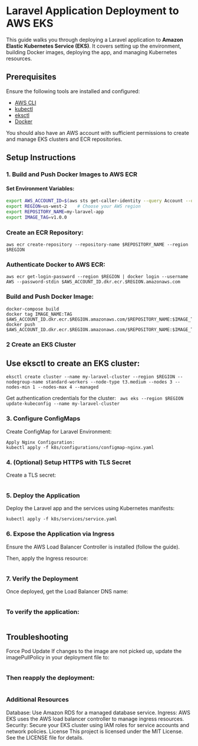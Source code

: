 # Laravel Application Deployment to AWS EKS

This guide walks you through deploying a Laravel application to **Amazon Elastic Kubernetes Service (EKS)**. It covers setting up the environment, building Docker images, deploying the app, and managing Kubernetes resources.

## Prerequisites

Ensure the following tools are installed and configured:
- [AWS CLI](https://docs.aws.amazon.com/cli/latest/userguide/install-cliv2.html)
- [kubectl](https://kubernetes.io/docs/tasks/tools/install-kubectl/)
- [eksctl](https://docs.aws.amazon.com/eks/latest/userguide/eksctl.html)
- [Docker](https://docs.docker.com/get-docker/)

You should also have an AWS account with sufficient permissions to create and manage EKS clusters and ECR repositories.

## Setup Instructions

### 1. Build and Push Docker Images to AWS ECR

#### Set Environment Variables:

```bash
export AWS_ACCOUNT_ID=$(aws sts get-caller-identity --query Account --output text)
export REGION=us-west-2    # Choose your AWS region
export REPOSITORY_NAME=my-laravel-app
export IMAGE_TAG=v1.0.0
```
### Create an ECR Repository:

```aws ecr create-repository --repository-name $REPOSITORY_NAME --region $REGION ```

### Authenticate Docker to AWS ECR:
```aws ecr get-login-password --region $REGION | docker login --username AWS --password-stdin $AWS_ACCOUNT_ID.dkr.ecr.$REGION.amazonaws.com```

### Build and Push Docker Image:

```
docker-compose build
docker tag IMAGE_NAME:TAG $AWS_ACCOUNT_ID.dkr.ecr.$REGION.amazonaws.com/$REPOSITORY_NAME:$IMAGE_TAG
docker push $AWS_ACCOUNT_ID.dkr.ecr.$REGION.amazonaws.com/$REPOSITORY_NAME:$IMAGE_TAG
```
### 2 Create an EKS Cluster
## Use eksctl to create an EKS cluster:

``` eksctl create cluster --name my-laravel-cluster --region $REGION --nodegroup-name standard-workers --node-type t3.medium --nodes 3 --nodes-min 1 --nodes-max 4 --managed ```


Get authentication credentials for the cluster:
``` aws eks --region $REGION update-kubeconfig --name my-laravel-cluster```



### 3. Configure ConfigMaps
Create ConfigMap for Laravel Environment:
``` kubectl create configmap configmap-laravel-env --from-env-file=./docker/app/laravel.dev.env
Apply Nginx Configuration:
kubectl apply -f k8s/configurations/configmap-nginx.yaml
```

### 4. (Optional) Setup HTTPS with TLS Secret
Create a TLS secret:

```kubectl create secret tls secret-tls --cert [CERTIFICATE_FILE] --key [KEY_FILE]
```

### 5. Deploy the Application
Deploy the Laravel app and the services using Kubernetes manifests:

```kubectl apply -f k8s/deployments/deployment.yaml
kubectl apply -f k8s/services/service.yaml
```

### 6. Expose the Application via Ingress
Ensure the AWS Load Balancer Controller is installed (follow the guide).

Then, apply the Ingress resource:

```kubectl apply -f k8s/ingress/ingress.yaml 
```

### 7. Verify the Deployment
Once deployed, get the Load Balancer DNS name:

``` kubectl get svc
```
### To verify the application:

```curl -H "host: DOMAIN_NAME" http://LOAD_BALANCER_DNS
```

## Troubleshooting
Force Pod Update
If changes to the image are not picked up, update the imagePullPolicy in your deployment file to:

```imagePullPolicy: "Always" 
```
### Then reapply the deployment:

``` kubectl apply -f k8s/deployments/deployment.yaml 
```

### Additional Resources

Database: Use Amazon RDS for a managed database service.
Ingress: AWS EKS uses the AWS load balancer controller to manage ingress resources.
Security: Secure your EKS cluster using IAM roles for service accounts and network policies.
License
This project is licensed under the MIT License. See the LICENSE file for details.

